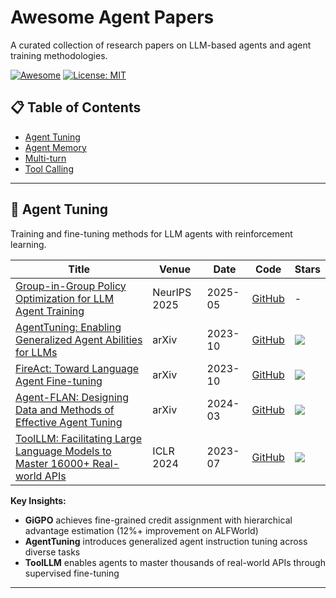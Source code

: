 # Awesome Agent Papers

A curated collection of research papers on LLM-based agents and agent training methodologies.

[![Awesome](https://awesome.re/badge.svg)](https://awesome.re)
[![License: MIT](https://img.shields.io/badge/License-MIT-yellow.svg)](https://opensource.org/licenses/MIT)

## 📋 Table of Contents
- [Agent Tuning](#agent-tuning)
- [Agent Memory](#agent-memory)
- [Multi-turn ](#multi-turn)
- [Tool Calling](#tool-calling)

---

## 🎯 Agent Tuning

Training and fine-tuning methods for LLM agents with reinforcement learning.

| Title | Venue | Date | Code | Stars |
|-------|-------|------|------|-------|
| [Group-in-Group Policy Optimization for LLM Agent Training](https://arxiv.org/abs/2505.10978) | NeurIPS 2025 | 2025-05 | [GitHub](https://github.com/langfengQ/verl-agent) | - |
| [AgentTuning: Enabling Generalized Agent Abilities for LLMs](https://arxiv.org/abs/2310.12823) | arXiv | 2023-10 | [GitHub](https://github.com/THUDM/AgentTuning) | ![](https://img.shields.io/github/stars/THUDM/AgentTuning?style=social) |
| [FireAct: Toward Language Agent Fine-tuning](https://arxiv.org/abs/2310.05915) | arXiv | 2023-10 | [GitHub](https://github.com/anchen1011/FireAct) | ![](https://img.shields.io/github/stars/anchen1011/FireAct?style=social) |
| [Agent-FLAN: Designing Data and Methods of Effective Agent Tuning](https://arxiv.org/abs/2403.12881) | arXiv | 2024-03 | [GitHub](https://github.com/InternLM/Agent-FLAN) | ![](https://img.shields.io/github/stars/InternLM/Agent-FLAN?style=social) |
| [ToolLLM: Facilitating Large Language Models to Master 16000+ Real-world APIs](https://arxiv.org/abs/2307.16789) | ICLR 2024 | 2023-07 | [GitHub](https://github.com/OpenBMB/ToolBench) | ![](https://img.shields.io/github/stars/OpenBMB/ToolBench?style=social) |

**Key Insights:**
- **GiGPO** achieves fine-grained credit assignment with hierarchical advantage estimation (12%+ improvement on ALFWorld)
- **AgentTuning** introduces generalized agent instruction tuning across diverse tasks
- **ToolLLM** enables agents to master thousands of real-world APIs through supervised fine-tuning

---

